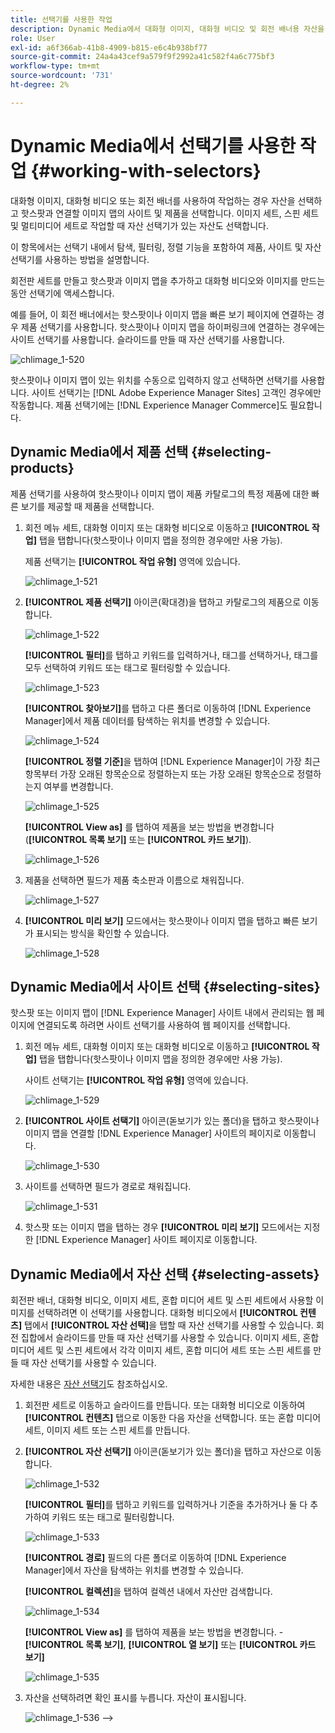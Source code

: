 ```yaml
---
title: 선택기를 사용한 작업
description: Dynamic Media에서 대화형 이미지, 대화형 비디오 및 회전 배너용 자산을 선택하는 데 사용할 수 있는 방법에 대해 알아봅니다.
role: User
exl-id: a6f366ab-41b8-4909-b815-e6c4b938bf77
source-git-commit: 24a4a43cef9a579f9f2992a41c582f4a6c775bf3
workflow-type: tm+mt
source-wordcount: '731'
ht-degree: 2%

---
```


# Dynamic Media에서 선택기를 사용한 작업 {#working-with-selectors}

대화형 이미지, 대화형 비디오 또는 회전 배너를 사용하여 작업하는 경우 자산을 선택하고 핫스팟과 연결할 이미지 맵의 사이트 및 제품을 선택합니다. 이미지 세트, 스핀 세트 및 멀티미디어 세트로 작업할 때 자산 선택기가 있는 자산도 선택합니다.

이 항목에서는 선택기 내에서 탐색, 필터링, 정렬 기능을 포함하여 제품, 사이트 및 자산 선택기를 사용하는 방법을 설명합니다.

회전판 세트를 만들고 핫스팟과 이미지 맵을 추가하고 대화형 비디오와 이미지를 만드는 동안 선택기에 액세스합니다.

예를 들어, 이 회전 배너에서는 핫스팟이나 이미지 맵을 빠른 보기 페이지에 연결하는 경우 제품 선택기를 사용합니다. 핫스팟이나 이미지 맵을 하이퍼링크에 연결하는 경우에는 사이트 선택기를 사용합니다. 슬라이드를 만들 때 자산 선택기를 사용합니다.

![chlimage_1-520](assets/chlimage_1-520.png)

핫스팟이나 이미지 맵이 있는 위치를 수동으로 입력하지 않고 선택하면 선택기를 사용합니다. 사이트 선택기는 [!DNL Adobe Experience Manager Sites] 고객인 경우에만 작동합니다. 제품 선택기에는 [!DNL Experience Manager Commerce]도 필요합니다.

## Dynamic Media에서 제품 선택 {#selecting-products}

제품 선택기를 사용하여 핫스팟이나 이미지 맵이 제품 카탈로그의 특정 제품에 대한 빠른 보기를 제공할 때 제품을 선택합니다.

1. 회전 메뉴 세트, 대화형 이미지 또는 대화형 비디오로 이동하고 **[!UICONTROL 작업]** 탭을 탭합니다(핫스팟이나 이미지 맵을 정의한 경우에만 사용 가능).

   제품 선택기는 **[!UICONTROL 작업 유형]** 영역에 있습니다.

   ![chlimage_1-521](assets/chlimage_1-521.png)

1. **[!UICONTROL 제품 선택기]** 아이콘(확대경)을 탭하고 카탈로그의 제품으로 이동합니다.

   ![chlimage_1-522](assets/chlimage_1-522.png)

   **[!UICONTROL 필터]**&#x200B;를 탭하고 키워드를 입력하거나, 태그를 선택하거나, 태그를 모두 선택하여 키워드 또는 태그로 필터링할 수 있습니다.

   ![chlimage_1-523](assets/chlimage_1-523.png)

   **[!UICONTROL 찾아보기]**&#x200B;를 탭하고 다른 폴더로 이동하여 [!DNL Experience Manager]에서 제품 데이터를 탐색하는 위치를 변경할 수 있습니다.

   ![chlimage_1-524](assets/chlimage_1-524.png)

   **[!UICONTROL 정렬 기준]**&#x200B;을 탭하여 [!DNL Experience Manager]이 가장 최근 항목부터 가장 오래된 항목순으로 정렬하는지 또는 가장 오래된 항목순으로 정렬하는지 여부를 변경합니다.

   ![chlimage_1-525](assets/chlimage_1-525.png)

   **[!UICONTROL View as]** 를 탭하여 제품을 보는 방법을 변경합니다(**[!UICONTROL 목록 보기]** 또는 **[!UICONTROL 카드 보기]**).

   ![chlimage_1-526](assets/chlimage_1-526.png)

1. 제품을 선택하면 필드가 제품 축소판과 이름으로 채워집니다.

   ![chlimage_1-527](assets/chlimage_1-527.png)

1. **[!UICONTROL 미리 보기]** 모드에서는 핫스팟이나 이미지 맵을 탭하고 빠른 보기가 표시되는 방식을 확인할 수 있습니다.

   ![chlimage_1-528](assets/chlimage_1-528.png)

## Dynamic Media에서 사이트 선택 {#selecting-sites}

핫스팟 또는 이미지 맵이 [!DNL Experience Manager] 사이트 내에서 관리되는 웹 페이지에 연결되도록 하려면 사이트 선택기를 사용하여 웹 페이지를 선택합니다.

1. 회전 메뉴 세트, 대화형 이미지 또는 대화형 비디오로 이동하고 **[!UICONTROL 작업]** 탭을 탭합니다(핫스팟이나 이미지 맵을 정의한 경우에만 사용 가능).

   사이트 선택기는 **[!UICONTROL 작업 유형]** 영역에 있습니다.

   ![chlimage_1-529](assets/chlimage_1-529.png)

1. **[!UICONTROL 사이트 선택기]** 아이콘(돋보기가 있는 폴더)을 탭하고 핫스팟이나 이미지 맵을 연결할 [!DNL Experience Manager] 사이트의 페이지로 이동합니다.

   ![chlimage_1-530](assets/chlimage_1-530.png)

1. 사이트를 선택하면 필드가 경로로 채워집니다.

   ![chlimage_1-531](assets/chlimage_1-531.png)

1. 핫스팟 또는 이미지 맵을 탭하는 경우 **[!UICONTROL 미리 보기]** 모드에서는 지정한 [!DNL Experience Manager] 사이트 페이지로 이동합니다.

## Dynamic Media에서 자산 선택 {#selecting-assets}

회전판 배너, 대화형 비디오, 이미지 세트, 혼합 미디어 세트 및 스핀 세트에서 사용할 이미지를 선택하려면 이 선택기를 사용합니다. 대화형 비디오에서 **[!UICONTROL 컨텐츠]** 탭에서 **[!UICONTROL 자산 선택]**&#x200B;을 탭할 때 자산 선택기를 사용할 수 있습니다. 회전 집합에서 슬라이드를 만들 때 자산 선택기를 사용할 수 있습니다. 이미지 세트, 혼합 미디어 세트 및 스핀 세트에서 각각 이미지 세트, 혼합 미디어 세트 또는 스핀 세트를 만들 때 자산 선택기를 사용할 수 있습니다.

자세한 내용은 [자산 선택기](/help/assets/search-assets.md#asset-selector)도 참조하십시오.

1. 회전판 세트로 이동하고 슬라이드를 만듭니다. 또는 대화형 비디오로 이동하여 **[!UICONTROL 컨텐츠]** 탭으로 이동한 다음 자산을 선택합니다. 또는 혼합 미디어 세트, 이미지 세트 또는 스핀 세트를 만듭니다.
1. **[!UICONTROL 자산 선택기]** 아이콘(돋보기가 있는 폴더)을 탭하고 자산으로 이동합니다.

   ![chlimage_1-532](assets/chlimage_1-532.png)

   **[!UICONTROL 필터]**&#x200B;를 탭하고 키워드를 입력하거나 기준을 추가하거나 둘 다 추가하여 키워드 또는 태그로 필터링합니다.

   ![chlimage_1-533](assets/chlimage_1-533.png)

   **[!UICONTROL 경로]** 필드의 다른 폴더로 이동하여 [!DNL Experience Manager]에서 자산을 탐색하는 위치를 변경할 수 있습니다.

   **[!UICONTROL 컬렉션]**&#x200B;을 탭하여 컬렉션 내에서 자산만 검색합니다.

   ![chlimage_1-534](assets/chlimage_1-534.png)

   **[!UICONTROL View as]** 를 탭하여 제품을 보는 방법을 변경합니다. - **[!UICONTROL 목록 보기]**, **[!UICONTROL 열 보기]** 또는 **[!UICONTROL 카드 보기]**

   ![chlimage_1-535](assets/chlimage_1-535.png)

1. 자산을 선택하려면 확인 표시를 누릅니다. 자산이 표시됩니다.

   ![chlimage_1-536](assets/chlimage_1-536.png)
-->
